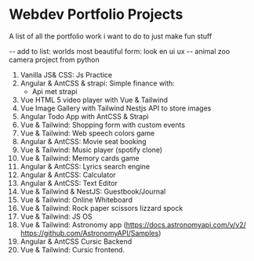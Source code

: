# Webdev Portfolio Projects
A list of all the portfolio work i want to do to just make fun stuff

-- add to list: worlds most beautiful form: look en ui ux
-- animal zoo camera project from python

1. Vanilla JS& CSS: Js Practice
2. Angular & AntCSS & strapi: Simple finance with:
    - Api met strapi
3. Vue HTML 5 video player with Vue & Tailwind
4. Vue Image Gallery with Tailwind Nestjs API to store images
5. Angular Todo App with AntCSS & Strapi
6. Vue & Tailwind: Shopping form with custom events
7. Vue & Tailwind: Web speech colors game
8. Angular & AntCSS: Movie seat booking
9. Vue & Tailwind: Music player (spotify clone)
10. Vue & Tailwind: Memory cards game
11. Angular & AntCSS: Lyrics search engine
12. Angular & AntCSS: Calculator
13. Angular & AntCSS: Text Editor
14. Vue & Tailwind & NestJS: Guestbook/Journal
15. Vue & Tailwind: Online Whiteboard
16. Vue & Tailwind: Rock paper scissors lizzard spock
17. Vue & Tailwind: JS OS
18. Vue & Tailwind: Astronomy app (https://docs.astronomyapi.com/v/v2/ https://github.com/AstronomyAPI/Samples)
19. Angular & AntCSS Cursic Backend
20. Vue & Tailwind: Cursic frontend.
